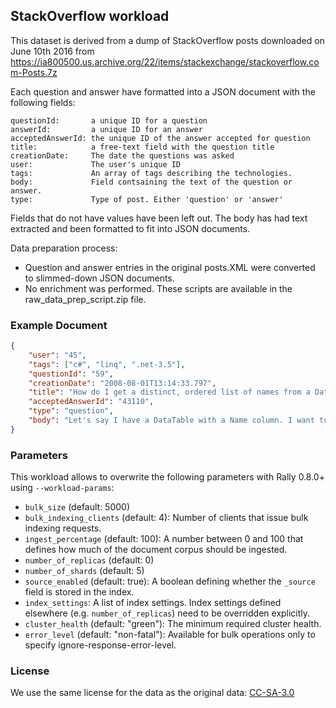 ## StackOverflow workload

This dataset is derived from a dump of StackOverflow posts downloaded on June 10th 2016 from
https://ia800500.us.archive.org/22/items/stackexchange/stackoverflow.com-Posts.7z

Each question and answer have formatted into a JSON document with the following fields:

	questionId:	      a unique ID for a question
	answerId:         a unique ID for an answer
	acceptedAnswerId: the unique ID of the answer accepted for question
	title:	          a free-text field with the question title
	creationDate:	  The date the questions was asked
	user:	          The user's unique ID
	tags:	          An array of tags describing the technologies.
    body:             Field contsaining the text of the question or answer.
    type:             Type of post. Either 'question' or 'answer'

Fields that do not have values have been left out. The body has had text extracted and been
formatted to fit into JSON documents.

Data preparation process:
* Question and answer entries in the original posts.XML were converted to slimmed-down JSON
  documents.
* No enrichment was performed.
These scripts are available in the raw_data_prep_script.zip file.

### Example Document

```json
{
	"user": "45",
	"tags": ["c#", "linq", ".net-3.5"],
	"questionId": "59",
	"creationDate": "2008-08-01T13:14:33.797",
	"title": "How do I get a distinct, ordered list of names from a DataTable using LINQ?",
	"acceptedAnswerId": "43110",
	"type": "question",
	"body": "Let's say I have a DataTable with a Name column. I want to have a collection of the unique names ordered alphabetically. The following query ignores the order by clause. var names = (from DataRow dr in dataTable.Rows orderby (string)dr[\"Name\"] select (string)dr[\"Name\"]).Distinct(); Why does the orderby not get enforced? "
}
```

### Parameters

This workload allows to overwrite the following parameters with Rally 0.8.0+ using `--workload-params`:

* `bulk_size` (default: 5000)
* `bulk_indexing_clients` (default: 4): Number of clients that issue bulk indexing requests.
* `ingest_percentage` (default: 100): A number between 0 and 100 that defines how much of the document corpus should be ingested.
* `number_of_replicas` (default: 0)
* `number_of_shards` (default: 5)
* `source_enabled` (default: true): A boolean defining whether the `_source` field is stored in the index.
* `index_settings`: A list of index settings. Index settings defined elsewhere (e.g. `number_of_replicas`) need to be overridden explicitly.
* `cluster_health` (default: "green"): The minimum required cluster health.
* `error_level` (default: "non-fatal"): Available for bulk operations only to specify ignore-response-error-level.

### License

We use the same license for the data as the original data: [CC-SA-3.0](http://creativecommons.org/licenses/by-sa/3.0/)
